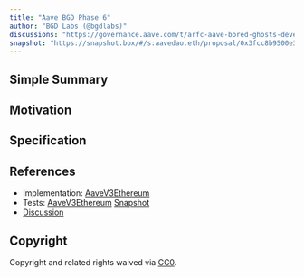 ```yaml
---
title: "Aave BGD Phase 6"
author: "BGD Labs (@bgdlabs)"
discussions: "https://governance.aave.com/t/arfc-aave-bored-ghosts-developing-phase-6/23191"
snapshot: "https://snapshot.box/#/s:aavedao.eth/proposal/0x3fcc8b9500e341189ff66cbbf690c6a738a2ae49d6e16aa21b8a8f1fd2597e80"
---
```


## Simple Summary

## Motivation

## Specification

## References

- Implementation: [AaveV3Ethereum](https://github.com/bgd-labs/aave-proposals-v3/blob/main/src/20251023_AaveV3Ethereum_AaveBGDPhase6/AaveV3Ethereum_AaveBGDPhase6_20251023.sol)
- Tests: [AaveV3Ethereum](https://github.com/bgd-labs/aave-proposals-v3/blob/main/src/20251023_AaveV3Ethereum_AaveBGDPhase6/AaveV3Ethereum_AaveBGDPhase6_20251023.t.sol)
  [Snapshot](https://snapshot.box/#/s:aavedao.eth/proposal/0x3fcc8b9500e341189ff66cbbf690c6a738a2ae49d6e16aa21b8a8f1fd2597e80)
- [Discussion](https://governance.aave.com/t/arfc-aave-bored-ghosts-developing-phase-6/23191)

## Copyright

Copyright and related rights waived via [CC0](https://creativecommons.org/publicdomain/zero/1.0/).
